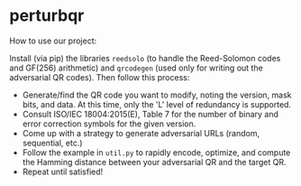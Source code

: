 # perturbqr

How to use our project:

Install (via pip) the libraries `reedsolo` (to handle the Reed-Solomon codes and GF(256) arithmetic) and `qrcodegen` (used only for writing out the adversarial QR codes). Then follow this process:

- Generate/find the QR code you want to modify, noting the version, mask bits, and data. At this time, only the 'L' level of redundancy is supported.
- Consult ISO/IEC 18004:2015(E), Table 7 for the number of binary and error correction symbols for the given version.
- Come up with a strategy to generate adversarial URLs (random, sequential, etc.)
- Follow the example in `util.py` to rapidly encode, optimize, and compute the Hamming distance between your adversarial QR and the target QR.
- Repeat until satisfied!
